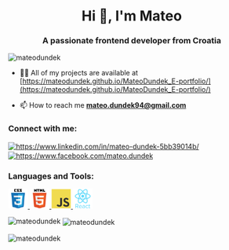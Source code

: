 <h1 align="center">Hi 👋, I'm Mateo</h1>
<h3 align="center">A passionate frontend developer from Croatia</h3>

<p align="left"> <img src="https://komarev.com/ghpvc/?username=mateodundek&label=Profile%20views&color=0e75b6&style=flat" alt="mateodundek" /> </p>

- 👨‍💻 All of my projects are available at [https://mateodundek.github.io/MateoDundek_E-portfolio/](https://mateodundek.github.io/MateoDundek_E-portfolio/)

- 📫 How to reach me **mateo.dundek94@gmail.com**

<h3 align="left">Connect with me:</h3>
<p align="left">
<a href="https://linkedin.com/in/https://www.linkedin.com/in/mateo-dundek-5bb39014b/" target="blank"><img align="center" src="https://raw.githubusercontent.com/rahuldkjain/github-profile-readme-generator/master/src/images/icons/Social/linked-in-alt.svg" alt="https://www.linkedin.com/in/mateo-dundek-5bb39014b/" height="30" width="40" /></a>
<a href="https://fb.com/https://www.facebook.com/mateo.dundek" target="blank"><img align="center" src="https://raw.githubusercontent.com/rahuldkjain/github-profile-readme-generator/master/src/images/icons/Social/facebook.svg" alt="https://www.facebook.com/mateo.dundek" height="30" width="40" /></a>
</p>

<h3 align="left">Languages and Tools:</h3>
<p align="left"> <a href="https://www.w3schools.com/css/" target="_blank" rel="noreferrer"> <img src="https://raw.githubusercontent.com/devicons/devicon/master/icons/css3/css3-original-wordmark.svg" alt="css3" width="40" height="40"/> </a> <a href="https://www.w3.org/html/" target="_blank" rel="noreferrer"> <img src="https://raw.githubusercontent.com/devicons/devicon/master/icons/html5/html5-original-wordmark.svg" alt="html5" width="40" height="40"/> </a> <a href="https://developer.mozilla.org/en-US/docs/Web/JavaScript" target="_blank" rel="noreferrer"> <img src="https://raw.githubusercontent.com/devicons/devicon/master/icons/javascript/javascript-original.svg" alt="javascript" width="40" height="40"/> </a> <a href="https://reactjs.org/" target="_blank" rel="noreferrer"> <img src="https://raw.githubusercontent.com/devicons/devicon/master/icons/react/react-original-wordmark.svg" alt="react" width="40" height="40"/> </a> </p>

<p><img align="left" src="https://github-readme-stats.vercel.app/api/top-langs?username=mateodundek&show_icons=true&locale=en&layout=compact" alt="mateodundek" /></p>

<p>&nbsp;<img align="center" src="https://github-readme-stats.vercel.app/api?username=mateodundek&show_icons=true&locale=en" alt="mateodundek" /></p>

<p><img align="center" src="https://github-readme-streak-stats.herokuapp.com/?user=mateodundek&" alt="mateodundek" /></p>
